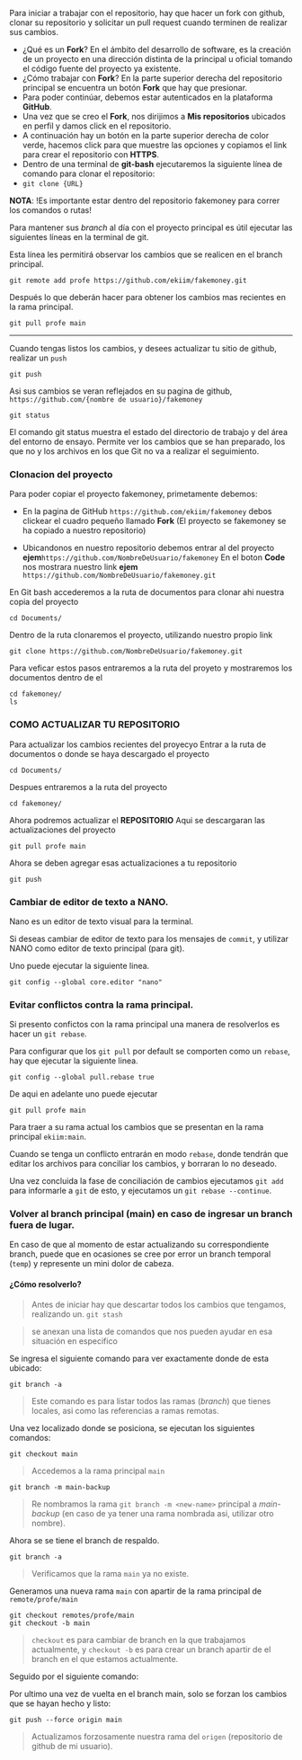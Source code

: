 
Para iniciar a trabajar con el repositorio, hay que hacer un fork con github, clonar su repositorio y solicitar un pull request cuando terminen de realizar sus cambios.
  - ¿Qué es un **Fork**? En el ámbito del desarrollo de software, es la creación de un proyecto en una dirección distinta de la principal u oficial tomando el código fuente del proyecto ya existente.
  - ¿Cómo trabajar con **Fork**? En la parte superior derecha del repositorio principal se encuentra un botón **Fork** que hay que presionar.
  - Para poder continúar, debemos estar autenticados en la plataforma **GitHub**.
  - Una vez que se creo el **Fork**, nos dirijimos a **Mis repositorios** ubicados en perfil y damos click en el repositorio.
  - A continuación hay un botón en la parte superior derecha de color verde, hacemos click para que muestre las opciones y copiamos el link para crear el repositorio con **HTTPS**.
  - Dentro de una terminal de **git-bash** ejecutaremos la siguiente línea de comando para clonar el repositorio:
  - `git clone {URL}`


**NOTA**:
!Es importante estar dentro del repositorio fakemoney para correr los comandos o rutas!

Para mantener sus _branch_ al día con el proyecto principal es útil ejecutar las siguientes líneas en la terminal de git. 

Esta línea les permitirá observar los cambios que se realicen en el branch principal.
```
git remote add profe https://github.com/ekiim/fakemoney.git
```

Después lo que deberán hacer para obtener los cambios mas recientes en la rama principal.

```
git pull profe main
```

---

Cuando tengas listos los cambios, y desees actualizar tu sitio de github, realizar un `push`

```
git push
```

Asi sus cambios se veran reflejados en su pagina de github, `https://github.com/{nombre de usuario}/fakemoney`

```
git status
```
El comando git status muestra el estado del directorio de trabajo y del área del entorno de ensayo. Permite ver los cambios que se han preparado, los que no y los archivos en los que Git no va a realizar el seguimiento.

### Clonacion del proyecto

Para poder copiar el proyecto fakemoney, primetamente debemos:

  - En la pagina de GitHub `https://github.com/ekiim/fakemoney` debos clickear el cuadro pequeño llamado **Fork**
(El proyecto se fakemoney se ha copiado a nuestro repositorio)

  - Ubicandonos en nuestro repositorio debemos entrar al del proyecto **ejem**`https://github.com/NombreDeUsuario/fakemoney`
En el boton **Code** nos mostrara nuestro link **ejem** `https://github.com/NombreDeUsuario/fakemoney.git`

En Git bash accederemos a la ruta de documentos para clonar ahi nuestra copia del proyecto
```
cd Documents/
```
Dentro de la ruta clonaremos el proyecto, utilizando nuestro propio link
```
git clone https://github.com/NombreDeUsuario/fakemoney.git
```
Para veficar estos pasos entraremos a la ruta del proyeto y mostraremos los documentos dentro de el
```
cd fakemoney/
ls
```
### COMO ACTUALIZAR TU REPOSITORIO
Para actualizar los cambios recientes del proyecyo
Entrar a la ruta de documentos o donde se haya descargado el proyecto
````
cd Documents/
````
Despues entraremos a la ruta del proyecto
```
cd fakemoney/
```
Ahora podremos actualizar el **REPOSITORIO** Aqui se descargaran las actualizaciones del proyecto
```
git pull profe main
```
Ahora se deben agregar esas actualizaciones a tu repositorio
```
git push
```
### Cambiar de editor de texto a NANO.

Nano es un editor de texto visual para la terminal.

Si deseas cambiar de editor de texto para los mensajes de `commit`, y utilizar NANO como editor de texto principal (para git).

Uno puede ejecutar la siguiente linea.

```
git config --global core.editor "nano"
```

### Evitar conflictos contra la rama principal.

Si presento confictos con la rama principal una manera de resolverlos es hacer un `git rebase`.

Para configurar que los `git pull` por default se comporten como un `rebase`, hay que ejecutar la siguiente linea.

```
git config --global pull.rebase true
```

De aqui en adelante uno puede ejecutar 

```
git pull profe main
```
	
Para traer a su rama actual los cambios que se presentan en la rama principal `ekiim:main`.

Cuando se tenga un conflicto entrarán en modo `rebase`, donde tendrán que editar los archivos para conciliar los cambios, y borraran lo no deseado.

Una vez concluida la fase de conciliación de cambios ejecutamos `git add` para informarle a `git` de esto, y ejecutamos un `git rebase --continue`.

### Volver al branch principal (main) en caso de ingresar  un branch fuera de lugar.

En caso de que al momento de estar actualizando su correspondiente branch, puede que en ocasiones se cree por error un branch temporal (`temp`) y represente un mini dolor
de cabeza.

#### ¿Cómo resolverlo?

> Antes de iniciar hay que descartar todos los cambios que tengamos, realizando un.
> `git stash`


> se anexan una lista de comandos que nos pueden ayudar en esa situación en especifico

Se ingresa el siguiente comando para ver exactamente donde de esta ubicado:

```
git branch -a
```

> Este comando es para listar todos las ramas (_branch_) que tienes locales, asi como las referencias a ramas remotas.

Una vez localizado donde se posiciona, se ejecutan los siguientes comandos:

```
git checkout main
```
> Accedemos a la rama principal `main`

```
git branch -m main-backup
```

> Re nombramos la rama `git branch -m <new-name>` principal a _main-backup_ (en caso de ya tener una rama nombrada asi, utilizar otro nombre).

Ahora se se tiene el branch de respaldo. 

```
git branch -a
```

> Verificamos que la rama `main` ya no existe.

Generamos una nueva rama `main` con apartir de la rama principal de `remote/profe/main`
```
git checkout remotes/profe/main
git checkout -b main
```

> `checkout` es para cambiar de branch en la que trabajamos actualmente, y 
> `checkout -b` es para crear un branch apartir de el branch en el que estamos actualmente.

Seguido por el siguiente comando:

Por ultimo una vez de vuelta en el branch main, solo se forzan los cambios que se hayan hecho y listo:

```
git push --force origin main
```

> Actualizamos forzosamente nuestra rama del `origen` (repositorio de github de mi usuario).

